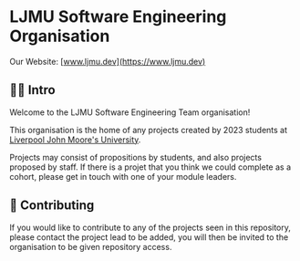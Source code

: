 # LJMU Software Engineering Organisation

Our Website: [www.ljmu.dev](https://www.ljmu.dev)

## 🙋‍♀️ Intro

Welcome to the LJMU Software Engineering Team organisation!

This organisation is the home of any projects created by 2023 students at [Liverpool John Moore's University](https://www.ljmu.ac.uk).

Projects may consist of propositions by students, and also projects proposed by staff. If there is a projet that you think we could complete as a cohort, please get in touch with one of your module leaders.

## 📝 Contributing

If you would like to contribute to any of the projects seen in this repository, please contact the project lead to be added, you will then be invited to the organisation to be given repository access.
